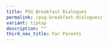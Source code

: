 ```yaml
---
title: PSG Breakfast Dialogues
permalink: /psg-breakfast-dialogues/
variant: tiptap
description: ""
third_nav_title: For Parents
---
```


